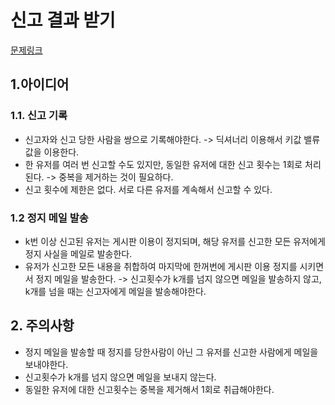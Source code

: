 # 신고 결과 받기
[문제링크](https://programmers.co.kr/learn/courses/30/lessons/92334)

## 1.아이디어

### 1.1. 신고 기록
- 신고자와 신고 당한 사람을 쌍으로 기록해야한다. -> 딕셔너리 이용해서 키값 밸류값을 이용한다.
- 한 유저를 여러 번 신고할 수도 있지만, 동일한 유저에 대한 신고 횟수는 1회로 처리된다. -> 중복을 제거하는 것이 필요하다.
- 신고 횟수에 제한은 없다. 서로 다른 유저를 계속해서 신고할 수 있다. 


### 1.2 정지 메일 발송
- k번 이상 신고된 유저는 게시판 이용이 정지되며, 해당 유저를 신고한 모든 유저에게 정지 사실을 메일로 발송한다.
- 유저가 신고한 모든 내용을 취합하여 마지막에 한꺼번에 게시판 이용 정지를 시키면서 정지 메일을 발송한다. -> 신고횟수가 k개를 넘지 않으면 메일을 발송하지 않고, k개를 넘을 때는 신고자에게 메일을 발송해야한다.

## 2. 주의사항
- 정지 메일을 발송할 때 정지를 당한사람이 아닌 그 유저를 신고한 사람에게 메일을 보내야한다.
- 신고횟수가 k개를 넘지 않으면 메일을 보내지 않는다.
- 동일한 유저에 대한 신고횟수는 중복을 제거해서 1회로 취급해야한다.
